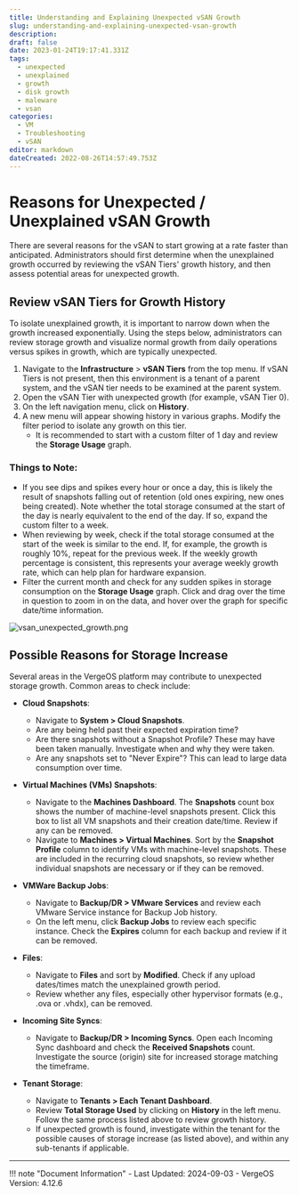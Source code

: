 ```yaml
---
title: Understanding and Explaining Unexpected vSAN Growth
slug: understanding-and-explaining-unexpected-vsan-growth
description: 
draft: false
date: 2023-01-24T19:17:41.331Z
tags:
  - unexpected
  - unexplained
  - growth
  - disk growth
  - maleware
  - vsan
categories:
  - VM
  - Troubleshooting
  - vSAN
editor: markdown
dateCreated: 2022-08-26T14:57:49.753Z
---
```


# Reasons for Unexpected / Unexplained vSAN Growth

There are several reasons for the vSAN to start growing at a rate faster than anticipated. Administrators should first determine when the unexplained growth occurred by reviewing the vSAN Tiers' growth history, and then assess potential areas for unexpected growth.

## Review vSAN Tiers for Growth History

To isolate unexplained growth, it is important to narrow down when the growth increased exponentially. Using the steps below, administrators can review storage growth and visualize normal growth from daily operations versus spikes in growth, which are typically unexpected.

1. Navigate to the **Infrastructure** > **vSAN Tiers** from the top menu. If vSAN Tiers is not present, then this environment is a tenant of a parent system, and the vSAN tier needs to be examined at the parent system.
2. Open the vSAN Tier with unexpected growth (for example, vSAN Tier 0).
3. On the left navigation menu, click on **History**.
4. A new menu will appear showing history in various graphs. Modify the filter period to isolate any growth on this tier.
   - It is recommended to start with a custom filter of 1 day and review the **Storage Usage** graph.

### Things to Note:

- If you see dips and spikes every hour or once a day, this is likely the result of snapshots falling out of retention (old ones expiring, new ones being created). Note whether the total storage consumed at the start of the day is nearly equivalent to the end of the day. If so, expand the custom filter to a week.
- When reviewing by week, check if the total storage consumed at the start of the week is similar to the end. If, for example, the growth is roughly 10%, repeat for the previous week. If the weekly growth percentage is consistent, this represents your average weekly growth rate, which can help plan for hardware expansion.
- Filter the current month and check for any sudden spikes in storage consumption on the **Storage Usage** graph. Click and drag over the time in question to zoom in on the data, and hover over the graph for specific date/time information.

![vsan_unexpected_growth.png](/product-guide/screenshots/vsan_unexpected_growth.png)

## Possible Reasons for Storage Increase

Several areas in the VergeOS platform may contribute to unexpected storage growth. Common areas to check include:

- **Cloud Snapshots**:
  - Navigate to **System > Cloud Snapshots**.
  - Are any being held past their expected expiration time?
  - Are there snapshots without a Snapshot Profile? These may have been taken manually. Investigate when and why they were taken.
  - Are any snapshots set to "Never Expire"? This can lead to large data consumption over time.
  
- **Virtual Machines (VMs) Snapshots**:
  - Navigate to the **Machines Dashboard**. The **Snapshots** count box shows the number of machine-level snapshots present. Click this box to list all VM snapshots and their creation date/time. Review if any can be removed.
  - Navigate to **Machines > Virtual Machines**. Sort by the **Snapshot Profile** column to identify VMs with machine-level snapshots. These are included in the recurring cloud snapshots, so review whether individual snapshots are necessary or if they can be removed.

- **VMWare Backup Jobs**:
  - Navigate to **Backup/DR > VMware Services** and review each VMware Service instance for Backup Job history.
  - On the left menu, click **Backup Jobs** to review each specific instance. Check the **Expires** column for each backup and review if it can be removed.

- **Files**:
  - Navigate to **Files** and sort by **Modified**. Check if any upload dates/times match the unexplained growth period.
  - Review whether any files, especially other hypervisor formats (e.g., .ova or .vhdx), can be removed.

- **Incoming Site Syncs**:
  - Navigate to **Backup/DR > Incoming Syncs**. Open each Incoming Sync dashboard and check the **Received Snapshots** count. Investigate the source (origin) site for increased storage matching the timeframe.

- **Tenant Storage**:
  - Navigate to **Tenants > Each Tenant Dashboard**.
  - Review **Total Storage Used** by clicking on **History** in the left menu. Follow the same process listed above to review growth history.
  - If unexpected growth is found, investigate within the tenant for the possible causes of storage increase (as listed above), and within any sub-tenants if applicable.

---

!!! note "Document Information"
    - Last Updated: 2024-09-03
    - VergeOS Version: 4.12.6
